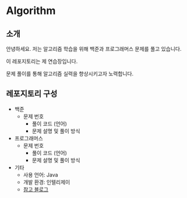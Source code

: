 # Algorithm

## 소개

안녕하세요. 저는 알고리즘 학습을 위해 백준과 프로그래머스 문제를 풀고 있습니다. 

이 레포지토리는 제 연습장입니다.

문제 풀이를 통해 알고리즘 실력을 향상시키고자 노력합니다.



## 레포지토리 구성

* 백준
    * 문제 번호
        * 풀이 코드 (언어)
        * 문제 설명 및 풀이 방식
* 프로그래머스
    * 문제 번호
        * 풀이 코드 (언어)
        * 문제 설명 및 풀이 방식
* 기타
    * 사용 언어: Java
    * 개발 환경: 인텔리제이
    * [참고 블로그](https://st-lab.tistory.com/category/JAVA%20-%20%EB%B0%B1%EC%A4%80%20%5BBAEK%20JOON%5D)
